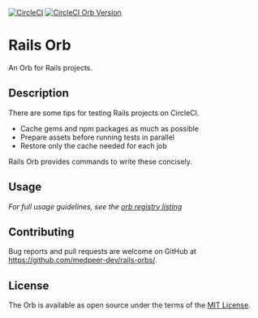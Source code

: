 [![CircleCI](https://circleci.com/gh/medpeer-dev/rails-orbs.svg?style=svg)](https://circleci.com/gh/medpeer-dev/rails-orbs)
[![CircleCI Orb Version](https://img.shields.io/endpoint.svg?url=https://badges.circleci.io/orb/medpeer/rails)](https://circleci.com/orbs/registry/orb/medpeer/rails)

# Rails Orb

An Orb for Rails projects.

## Description

There are some tips for testing Rails projects on CircleCI.

- Cache gems and npm packages as much as possible
- Prepare assets before running tests in parallel
- Restore only the cache needed for each job

Rails Orb provides commands to write these concisely.

## Usage

_For full usage guidelines, see the [orb registry listing](https://circleci.com/orbs/registry/orb/medpeer/rails)_

## Contributing

Bug reports and pull requests are welcome on GitHub at https://github.com/medpeer-dev/rails-orbs/.

## License

The Orb is available as open source under the terms of the [MIT License](https://opensource.org/licenses/MIT).
